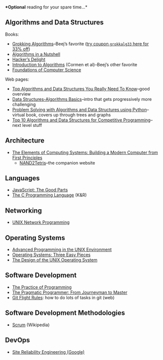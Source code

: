 **\*Optional** reading for your spare time…\*

## Algorithms and Data Structures

Books:

- [Grokking Algorithms](https://www.manning.com/books/grokking-algorithms)–Beej’s favorite ([try coupon `grokkalg33` here for 33% off](https://www.manning.com/books/grokking-algorithms))
- [Algorithms in a Nutshell](http://shop.oreilly.com/product/9780596516246.do)
- [Hacker’s Delight](http://www.hackersdelight.org/)
- [Introduction to Algorithms](https://mitpress.mit.edu/books/introduction-algorithms) (Cormen et al)–Beej’s other favorite
- [Foundations of Computer Science](http://i.stanford.edu/~ullman/focs.html)

Web pages:

- [Top Algorithms and Data Structures You Really Need To Know](https://towardsdatascience.com/top-algorithms-and-data-structures-you-really-need-to-know-ab9a2a91c7b5)–good overview
- [Data Structures-Algorithms Basics](https://www.tutorialspoint.com/data_structures_algorithms/algorithms_basics.htm)–intro that gets progressively more challenging
- [Problem Solving with Algorithms and Data Structures using Python](http://interactivepython.org/runestone/static/pythonds/index.html)–virtual book, covers up through trees and graphs
- [Top 10 Algorithms and Data Structures for Competitive Programming](https://www.geeksforgeeks.org/top-algorithms-and-data-structures-for-competitive-programming/)–next level stuff

## Architecture

- [The Elements of Computing Systems: Building a Modern Computer from First Principles](https://mitpress.mit.edu/books/elements-computing-systems)
  - [NAND2Tetris](http://nand2tetris.org/)–the companion website

## Languages

- [JavaScript: The Good Parts](http://shop.oreilly.com/product/9780596517748.do)
- [The C Programming Language](https://en.wikipedia.org/wiki/The_C_Programming_Language) (K&R)

## Networking

- [UNIX Network Programming](http://www.unpbook.com/)

## Operating Systems

- [Advanced Programming in the UNIX Environment](https://en.wikipedia.org/wiki/Advanced_Programming_in_the_Unix_Environment)
- [Operating Systems: Three Easy Pieces](http://pages.cs.wisc.edu/~remzi/OSTEP/)
- [The Design of the UNIX Operating System](https://books.google.com/books/about/The_Design_of_the_UNIX_Operating_System.html?id=NrBQAAAAMAAJ)

## Software Development

- [The Practice of Programming](http://www.cs.princeton.edu/~bwk/tpop.webpage/)
- [The Pragmatic Programmer: From Journeyman to Master](https://pragprog.com/book/tpp/the-pragmatic-programmer)
- [Git Flight Rules](https://github.com/k88hudson/git-flight-rules): how to do lots of tasks in git (web)

## Software Development Methodologies

- [Scrum](<https://en.wikipedia.org/wiki/Scrum_(software_development)>) (Wikipedia)

## DevOps

- [Site Reliability Engineering (Google)](https://landing.google.com/sre/book.html)
